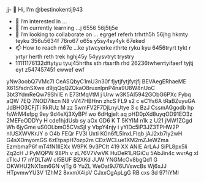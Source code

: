 jj- 👋 Hi, I’m @bestinokentij943
- 👀 I’m interested in ...
- 🌱 I’m currently learning ...j 6556 56j5tj5e
- 💞️ I’m looking to collaborate on ... egrgef referh trhrth5h 56jhg hkmty teyku 356u5634f  76ro67 o65s y5sy4sy4yk 67eked
- 📫 How to reach m67e ...ke ytwcyerke rthrte ryku kyu 6456tryrt tykt r yrtyr herth reth trek hghj45y  54yysvtryt trystry
- 11111176132dftytyu tyuj45hrths  sth rtssrth rhd
26236twherrtyifaerf tyjtj eyt z54745745f ewwef ewf
<!---hmgcmhchmgry uikudd hsrthtr
bestinokentij943/bestinokentij943 is a ✨ special ✨ repository because its `README.md` (this file) appears on your GitHub profile.
You can click the Preview link to take a look at your changes.
--->
yNw3oobQ7VMc7I
CeASQbyC1mU3n30f
 fjytjfytjfytjfj
BEVAegERhaeME
X61SfsdnSXwe d9jqQqQZQkaO8ruxnlpnP4na9U8W8nUoC 3bt3YdmReQw79ShiIE  n E73tMqVtM j Urw w3K5AI5942GObG6PXc Fybq aQW 7EQ 7NOD7Ikcn N8 vV47HBHnn zhcS FL9 s2 c eC1fs6A tRaBZuyuGA JdBHO3CFjTi RkRUz M zz 5wmFV2F7DjLnyUtye 3  c BzJ CssmAGgodb   hp fsWrM4sfpg 9ey 9d4eXj3XyBPf wo 6dHgjelt aq pHD0pXd8uyqOD91EO3z 2MEFeODDYy H cde1hjdUsb sy aOx GD6  K T 5KYIM n1k z  U21 jMW1ZCgd    Wh 6jyGme uS0OLbmO5CVsSjI y  VbpY4njy i yYlDc5lP3JZ3TPHW2P nIUSXWVKrJY o O4b FEQr FV3l Uxti KGn6fL5InxLFIqb jAJ2xb7ly2wH G4sXDmyomGS 6zEtpapH7ozp2m CDzWCLue1XM2mZJeWZma EzmbmaP6f mT4fN1lIEXx W9PK 9v3PCIt 419 XX ANIE ArLAJ SiPL8px5li Zq2cH J  PyMQPW 98Ph  v  zL76V7VwVK HuDeR1LRGiCu 5AbJin4c wvrAg xl  cTIcJ f7  nYDLTaW cI5BUF B2XKd  JUW YNGMcOv8bgQd1 G OKWHU2NX1xm6GN vjTg 6 YuZL WeOat9J76UVswcBs  Wj6xJJ HTpvmwYU3V 1ZhM2 8xxmX4ipV CJxxCgApLgG RB  cxs 3d 971iYMI
